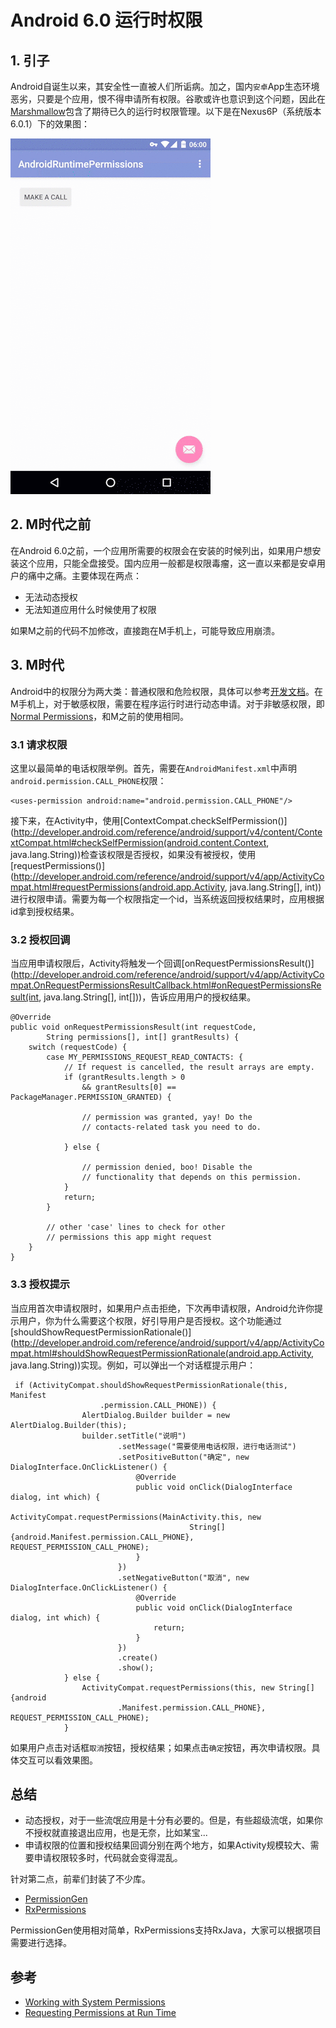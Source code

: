 # Android 6.0 运行时权限

## 1. 引子

Android自诞生以来，其安全性一直被人们所诟病。加之，国内`安卓`App生态环境恶劣，只要是个应用，恨不得申请所有权限。谷歌或许也意识到这个问题，因此在[Marshmallow](https://www.android.com/versions/marshmallow-6-0/)包含了期待已久的运行时权限管理。以下是在Nexus6P（系统版本6.0.1）下的效果图：

![Runtime gif](screenshot/clip.gif)

## 2. M时代之前
在Android 6.0之前，一个应用所需要的权限会在安装的时候列出，如果用户想安装这个应用，只能全盘接受。国内应用一般都是权限毒瘤，这一直以来都是安卓用户的痛中之痛。主要体现在两点：

- 无法动态授权
- 无法知道应用什么时候使用了权限

如果M之前的代码不加修改，直接跑在M手机上，可能导致应用崩溃。

## 3. M时代
Android中的权限分为两大类：普通权限和危险权限，具体可以参考[开发文档](http://developer.android.com/intl/zh-cn/guide/topics/security/permissions.html#normal-dangerous)。在M手机上，对于敏感权限，需要在程序运行时进行动态申请。对于非敏感权限，即[Normal Permissions](http://developer.android.com/guide/topics/security/normal-permissions.html)，和M之前的使用相同。

### 3.1 请求权限

这里以最简单的电话权限举例。首先，需要在`AndroidManifest.xml`中声明`android.permission.CALL_PHONE`权限：

```
<uses-permission android:name="android.permission.CALL_PHONE"/>
```

接下来，在Activity中，使用[ContextCompat.checkSelfPermission()](http://developer.android.com/reference/android/support/v4/content/ContextCompat.html#checkSelfPermission(android.content.Context, java.lang.String))检查该权限是否授权，如果没有被授权，使用[requestPermissions()](http://developer.android.com/reference/android/support/v4/app/ActivityCompat.html#requestPermissions(android.app.Activity, java.lang.String[], int))进行权限申请。需要为每一个权限指定一个id，当系统返回授权结果时，应用根据id拿到授权结果。

### 3.2 授权回调

当应用申请权限后，Activity将触发一个回调[onRequestPermissionsResult()](http://developer.android.com/reference/android/support/v4/app/ActivityCompat.OnRequestPermissionsResultCallback.html#onRequestPermissionsResult(int, java.lang.String[], int[]))，告诉应用用户的授权结果。

```
@Override
public void onRequestPermissionsResult(int requestCode,
        String permissions[], int[] grantResults) {
    switch (requestCode) {
        case MY_PERMISSIONS_REQUEST_READ_CONTACTS: {
            // If request is cancelled, the result arrays are empty.
            if (grantResults.length > 0
                && grantResults[0] == PackageManager.PERMISSION_GRANTED) {

                // permission was granted, yay! Do the
                // contacts-related task you need to do.

            } else {

                // permission denied, boo! Disable the
                // functionality that depends on this permission.
            }
            return;
        }

        // other 'case' lines to check for other
        // permissions this app might request
    }
}
```

### 3.3 授权提示

当应用首次申请权限时，如果用户点击拒绝，下次再申请权限，Android允许你提示用户，你为什么需要这个权限，好引导用户是否授权。这个功能通过[shouldShowRequestPermissionRationale()](http://developer.android.com/reference/android/support/v4/app/ActivityCompat.html#shouldShowRequestPermissionRationale(android.app.Activity, java.lang.String))实现。例如，可以弹出一个对话框提示用户：

```
 if (ActivityCompat.shouldShowRequestPermissionRationale(this, Manifest
                    .permission.CALL_PHONE)) {
                AlertDialog.Builder builder = new AlertDialog.Builder(this);
                builder.setTitle("说明")
                        .setMessage("需要使用电话权限，进行电话测试")
                        .setPositiveButton("确定", new DialogInterface.OnClickListener() {
                            @Override
                            public void onClick(DialogInterface dialog, int which) {
                                ActivityCompat.requestPermissions(MainActivity.this, new
                                        String[]{android.Manifest.permission.CALL_PHONE}, REQUEST_PERMISSION_CALL_PHONE);
                            }
                        })
                        .setNegativeButton("取消", new DialogInterface.OnClickListener() {
                            @Override
                            public void onClick(DialogInterface dialog, int which) {
                                return;
                            }
                        })
                        .create()
                        .show();
            } else {
                ActivityCompat.requestPermissions(this, new String[]{android
                        .Manifest.permission.CALL_PHONE}, REQUEST_PERMISSION_CALL_PHONE);
            }
```

如果用户点击对话框`取消`按钮，授权结果；如果点击`确定`按钮，再次申请权限。具体交互可以看效果图。

## 总结

- 动态授权，对于一些流氓应用是十分有必要的。但是，有些超级流氓，如果你不授权就直接退出应用，也是无奈，比如某宝...
- 申请权限的位置和授权结果回调分别在两个地方，如果Activity规模较大、需要申请权限较多时，代码就会变得混乱。

针对第二点，前辈们封装了不少库。

- [PermissionGen](https://github.com/lovedise/PermissionGen) 
- [RxPermissions](https://github.com/tbruyelle/RxPermissions)
 
PermissionGen使用相对简单，RxPermissions支持RxJava，大家可以根据项目需要进行选择。

## 参考

- [Working with System Permissions](http://developer.android.com/training/permissions/index.html)
- [Requesting Permissions at Run Time](http://developer.android.com/training/permissions/requesting.html)
